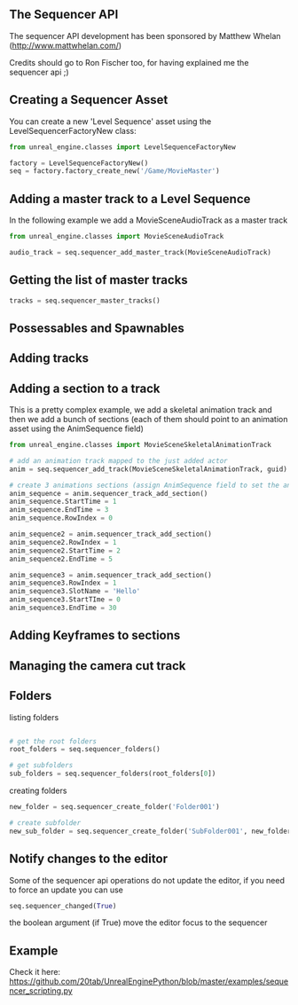 The Sequencer API
-----------------

The sequencer API development has been sponsored by Matthew Whelan (http://www.mattwhelan.com/)

Credits should go to Ron Fischer too, for having explained me the sequencer api ;)

Creating a Sequencer Asset
--------------------------

You can create a new 'Level Sequence' asset using the LevelSequencerFactoryNew class:

```python
from unreal_engine.classes import LevelSequenceFactoryNew

factory = LevelSequenceFactoryNew()
seq = factory.factory_create_new('/Game/MovieMaster')
```

Adding a master track to a Level Sequence
-----------------------------------------

In the following example we add a MovieSceneAudioTrack as a master track

```python
from unreal_engine.classes import MovieSceneAudioTrack

audio_track = seq.sequencer_add_master_track(MovieSceneAudioTrack)
```

Getting the list of master tracks
---------------------------------

```python
tracks = seq.sequencer_master_tracks()
```

Possessables and Spawnables
---------------------------

Adding tracks
-------------

Adding a section to a track
---------------------------

This is a pretty complex example, we add a skeletal animation track and then we add a bunch of sections (each of them should point to an animation asset using the AnimSequence field)

```python
from unreal_engine.classes import MovieSceneSkeletalAnimationTrack

# add an animation track mapped to the just added actor
anim = seq.sequencer_add_track(MovieSceneSkeletalAnimationTrack, guid)

# create 3 animations sections (assign AnimSequence field to set the animation to play)
anim_sequence = anim.sequencer_track_add_section()
anim_sequence.StartTime = 1
anim_sequence.EndTime = 3
anim_sequence.RowIndex = 0

anim_sequence2 = anim.sequencer_track_add_section()
anim_sequence2.RowIndex = 1
anim_sequence2.StartTime = 2
anim_sequence2.EndTime = 5

anim_sequence3 = anim.sequencer_track_add_section()
anim_sequence3.RowIndex = 1
anim_sequence3.SlotName = 'Hello'
anim_sequence3.StartTIme = 0
anim_sequence3.EndTime = 30
```

Adding Keyframes to sections
----------------------------

Managing the camera cut track
-----------------------------

Folders
-------

listing folders

```python

# get the root folders
root_folders = seq.sequencer_folders()

# get subfolders
sub_folders = seq.sequencer_folders(root_folders[0])
```

creating folders

```python
new_folder = seq.sequencer_create_folder('Folder001')

# create subfolder
new_sub_folder = seq.sequencer_create_folder('SubFolder001', new_folder)
```

Notify changes to the editor
----------------------------

Some of the sequencer api operations do not update the editor, if you need to force an update you can use

```python
seq.sequencer_changed(True)
```

the boolean argument (if True) move the editor focus to the sequencer

Example
-------

Check it here: https://github.com/20tab/UnrealEnginePython/blob/master/examples/sequencer_scripting.py
